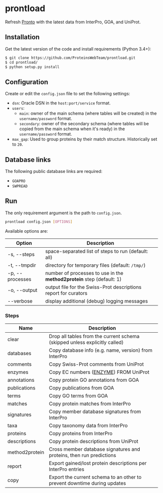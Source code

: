 # prontload

Refresh [Pronto](https://github.com/ProteinsWebTeam/pronto/) with the latest data from InterPro, GOA, and UniProt.

## Installation

Get the latest version of the code and install requirements (Python 3.4+):

```sh
$ git clone https://github.com/ProteinsWebTeam/prontload.git
$ cd prontload/
$ python setup.py install
```

## Configuration

Create or edit the `config.json` file to set the following settings:

* `dsn`: Oracle DSN in the `host:port/service` format.
* `users`: 
  * `main`: owner of the main schema (where tables will be created) in the `username/password` format.
  * `secondary`: owner of the secondary schema (where tables will be copied from the main schema when it's ready) in the `username/password` format.
* `max_gap`: Used to group proteins by their match structure. Historically set to `20`.

## Database links

The following public database links are required:
- `GOAPRO`
- `SWPREAD`

## Run

The only requirement argument is the path to `config.json`.

```sh
prontload config.json [OPTIONS]
```

Available options are:

| Option          | Description                                                                    |
| ----------------|--------------------------------------------------------------------------------|
| -s, --steps     | space-separated list of steps to run (default: all)                            |
| -t, --tmpdir    | directory for temporary files (default: `/tmp/`)                               |
| -p, --processes | number of processes to use in the **method2protein** step (default: 1)         |
| -o, --output    | output file for the Swiss-Prot descriptions report for curators                |
| --verbose       | display additional (debug) logging messages                                    |

### Steps

| Name          | Description                                                                    |
| ------------- |--------------------------------------------------------------------------------|
| clear         | Drop all tables from the current schema (skipped unless explicitly called)     |
| databases     | Copy database info (e.g. name, version) from InterPro                          |
| comments      | Copy Swiss-Prot comments from UniProt                                          |
| enzymes       | Copy EC numbers ([ENZYME](https://enzyme.expasy.org/)) FROM UniProt            |
| annotations   | Copy protein GO annotations from GOA                                           |
| publications  | Copy publications from GOA                                                     |
| terms         | Copy GO terms from GOA                                                         |
| matches       | Copy protein matches from InterPro                                             |
| signatures    | Copy member database signatures from InterPro                                  |
| taxa          | Copy taxonomy data from InterPro                                               |
| proteins      | Copy proteins from InterPro                                                    |
| descriptions  | Copy protein descriptions from UniProt                                         |
| method2protein| Cross member database signatures and proteins, then run predictions            |
| report        | Export gained/lost protein descriptions per InterPro entries                   |
| copy          | Export the current schema to an other to prevent downtime during updates       |
